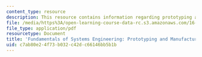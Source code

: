 ```yaml
---
content_type: resource
description: This resource contains information regarding prototyping and manufacturing.
file: /media/https%3A/open-learning-course-data-rc.s3.amazonaws.com/16-842-fundamentals-of-systems-engineering-fall-2015/c7ab80e24f73b032c42dc66146bb5b1b_MTI16_842F15_Ses12_FutofSE.pdf
file_type: application/pdf
resourcetype: Document
title: 'Fundamentals of Systems Engineering: Prototyping and Manufacturing'
uid: c7ab80e2-4f73-b032-c42d-c66146bb5b1b
---
```

